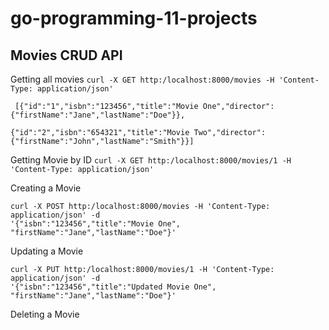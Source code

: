 # go-programming-11-projects

## Movies CRUD API

Getting all movies
`curl -X GET http:/localhost:8000/movies -H 'Content-Type: application/json'`

```
 [{"id":"1","isbn":"123456","title":"Movie One","director":{"firstName":"Jane","lastName":"Doe"}},

{"id":"2","isbn":"654321","title":"Movie Two","director":{"firstName":"John","lastName":"Smith"}}]
```

Getting Movie by ID
`curl -X GET http:/localhost:8000/movies/1 -H 'Content-Type: application/json'`

Creating a Movie
```
curl -X POST http:/localhost:8000/movies -H 'Content-Type: application/json' -d 
'{"isbn":"123456","title":"Movie One", "firstName":"Jane","lastName":"Doe"}'
```

Updating a Movie
```
curl -X PUT http:/localhost:8000/movies/1 -H 'Content-Type: application/json' -d 
'{"isbn":"123456","title":"Updated Movie One", "firstName":"Jane","lastName":"Doe"}'
```

Deleting a Movie
```curl -X DELETE http:/localhost:8000/movies/1 -H 'Content-Type: application/json'
```
